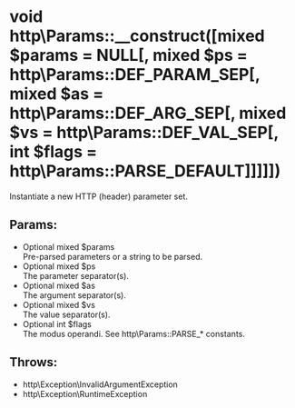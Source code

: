 # void http\Params::__construct([mixed $params = NULL[, mixed $ps = http\Params::DEF_PARAM_SEP[, mixed $as = http\Params::DEF_ARG_SEP[, mixed $vs = http\Params::DEF_VAL_SEP[, int $flags = http\Params::PARSE_DEFAULT]]]]])

Instantiate a new HTTP (header) parameter set.

## Params:

* Optional mixed $params  
  Pre-parsed parameters or a string to be parsed.
* Optional mixed $ps  
  The parameter separator(s).
* Optional mixed $as  
  The argument separator(s).
* Optional mixed $vs  
  The value separator(s).
* Optional int $flags  
  The modus operandi. See http\Params::PARSE_* constants.

## Throws:

* http\Exception\InvalidArgumentException
* http\Exception\RuntimeException

